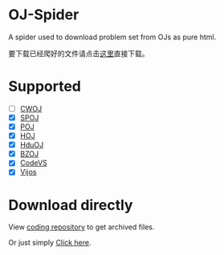 # OJ-Spider

A spider used to download problem set from OJs as pure html.

要下载已经爬好的文件请点击[这里](https://coding.net/u/ice1000/p/OJ-Spider-out/git/archive/master)直接下载。

# Supported

- [ ] [CWOJ](cwoj.org)
- [X] [SPOJ](www.spoj.com)
- [X] [POJ](poj.org)
- [X] [HOJ]()
- [X] [HduOJ]()
- [X] [BZOJ]()
- [X] [CodeVS](codevs.cn)
- [X] [Vijos](https://vijos.org)

# Download directly

View [coding repository](https://coding.net/u/ice1000/p/OJ-Spider-out/git) to get archived files.

Or just simply [Click here](https://coding.net/u/ice1000/p/OJ-Spider-out/git/archive/master).

